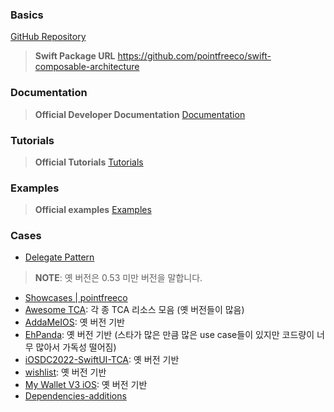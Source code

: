 ### Basics
[GitHub Repository](https://github.com/pointfreeco/swift-composable-architecture)

> **Swift Package URL** https://github.com/pointfreeco/swift-composable-architecture

### Documentation
> **Official Developer Documentation** [Documentation](https://pointfreeco.github.io/swift-composable-architecture/main/documentation/composablearchitecture/)

### Tutorials
> **Official Tutorials** [Tutorials](https://pointfreeco.github.io/swift-composable-architecture/main/tutorials/meetcomposablearchitecture/)

### Examples
> **Official examples** [Examples](https://github.com/pointfreeco/swift-composable-architecture#examples)

### Cases
- [Delegate Pattern](https://pointfreeco.github.io/swift-composable-architecture/main/tutorials/composablearchitecture/02-01-yourfirstpresentation#Child-to-parent-communication)

> **NOTE**: 옛 버전은 0.53 미만 버전을 말합니다.

- [Showcases | pointfreeco](https://github.com/pointfreeco/swift-composable-architecture/discussions/1145)
- [Awesome TCA](https://github.com/antranapp/awesome-tca): 각 종 TCA 리소스 모음 (옛 버전들이 많음)
- [AddaMeIOS](https://github.dev/AddaMeSPB/AddaMeIOS): 옛 버전 기반
- [EhPanda](https://github.dev/EhPanda-Team/EhPanda): 옛 버전 기반 (스타가 많은 만큼 많은 use case들이 있지만 코드량이 너무 많아서 가독성 떨어짐)
- [iOSDC2022-SwiftUI-TCA](https://github.com/Cookiezby/iOSDC2022-SwiftUI-TCA): 옛 버전 기반
- [wishlist](https://github.com/Rypac/wishlist): 옛 버전 기반
- [My Wallet V3 iOS](https://github.com/blockchain/My-Wallet-V3-iOS): 옛 버전 기반
- [Dependencies-additions](https://github.com/tgrapperon/swift-dependencies-additions)
